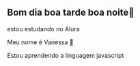 ## Bom dia boa tarde boa noite👋



estou estudando no Alura


Meu nome é Vanessa 👋


Estou aprendendo a linguagem javascript
